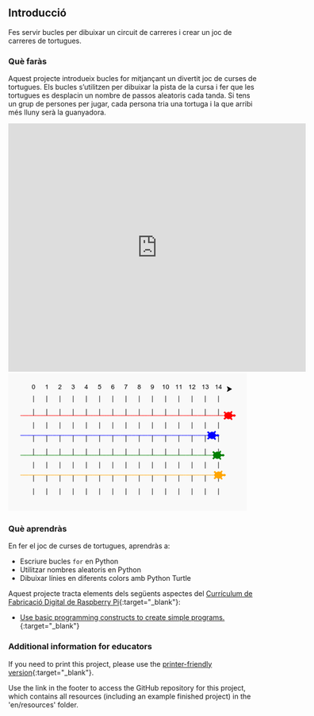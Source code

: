 ## Introducció

Fes servir bucles per dibuixar un circuit de carreres i crear un joc de carreres de tortugues.

### Què faràs

Aquest projecte introdueix bucles for mitjançant un divertit joc de curses de tortugues. Els bucles s’utilitzen per dibuixar la pista de la cursa i fer que les tortugues es desplacin un nombre de passos aleatoris cada tanda. Si tens un grup de persones per jugar, cada persona tria una tortuga i la que arribi més lluny serà la guanyadora.

<div class="trinket">
  <iframe src="https://trinket.io/embed/python/9339862606?outputOnly=true&start=result" width="600" height="500" frameborder="0" marginwidth="0" marginheight="0" allowfullscreen>
  </iframe>
  <img src="images/race-finished.png">
</div>

### Què aprendràs

En fer el joc de curses de tortugues, aprendràs a:

+ Escriure bucles `for` en Python
+ Utilitzar nombres aleatoris en Python
+ Dibuixar línies en diferents colors amb Python Turtle

Aquest projecte tracta elements dels següents aspectes del [Currículum de Fabricació Digital de Raspberry Pi](http://rpf.io/curriculum){:target="_blank"}:

+ [Use basic programming constructs to create simple programs.](https://www.raspberrypi.org/curriculum/programming/creator/){:target="_blank"}

### Additional information for educators

If you need to print this project, please use the [printer-friendly version](https://projects.raspberrypi.org/en/projects/turtle-race/print){:target="_blank"}.

Use the link in the footer to access the GitHub repository for this project, which contains all resources (including an example finished project) in the 'en/resources' folder.